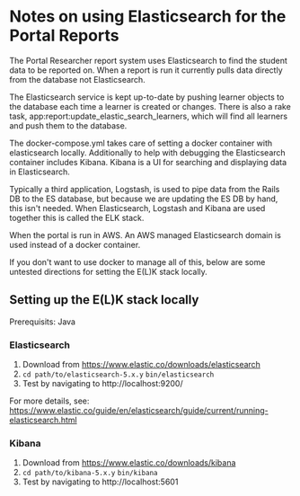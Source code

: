 # Notes on using Elasticsearch for the Portal Reports

The Portal Researcher report system uses Elasticsearch to find the student data to be
reported on. When a report is run it currently pulls data directly from the database
not Elasticsearch.

The Elasticsearch service is kept up-to-date by pushing learner objects to the database
each time a learner is created or changes. There is also a rake task,
app:report:update_elastic_search_learners, which will find all learners and push them
to the database.

The docker-compose.yml takes care of setting a docker container with elasticsearch locally.
Additionally to help with debugging the Elasticsearch container includes Kibana. Kibana is
a UI for searching and displaying data in Elasticsearch.

Typically a third application, Logstash, is used to pipe data from the Rails DB to the
ES database, but because we are updating the ES DB by hand, this isn't needed. When
Elasticsearch, Logstash and Kibana are used together this is called the ELK stack.

When the portal is run in AWS. An AWS managed Elasticsearch domain is used instead of a
docker container.

If you don't want to use docker to manage all of this, below are some untested directions
for setting the E(L)K stack locally.

## Setting up the E(L)K stack locally

Prerequisits: Java

### Elasticsearch

1. Download from https://www.elastic.co/downloads/elasticsearch
2. `cd path/to/elasticsearch-5.x.y`
   `bin/elasticsearch`
3. Test by navigating to http://localhost:9200/

For more details, see:
https://www.elastic.co/guide/en/elasticsearch/guide/current/running-elasticsearch.html

### Kibana

1. Download from https://www.elastic.co/downloads/kibana
2. `cd path/to/kibana-5.x.y`
   `bin/kibana`
3. Test by navigating to http://localhost:5601
